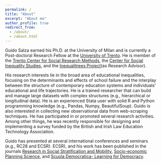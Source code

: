 ```yaml
---
permalink: /
title: "About"
excerpt: "About me"
author_profile: true
redirect_from: 
  - /about/
  - /about.html
---
```


Guido Salza earned his Ph.D. at the University of Milan and is currently a Post-doctoral Research Fellow at the [University of Trento](https://www.sociologia.unitn.it/en). He is member of the [Trento Center for Social Research Methods](https://trentosocialresearchmethods.org/#:~:text=Trento%20Center%20for%20Social%20Research%20Methods&text=The%20Trento%20Center%20for%20Social,at%20the%20University%20of%20Trento.), the [Center for Social Inequality Studies](https://r.unitn.it/en/soc/csis), and the [Inequalitrees Project](https://inequalitrees.eu)(as Research Advisor).

His research interests lie in the broad area of educational inequalities, focusing on the determinants and effects of school failure and the interplay between the structure of contemporary education systems and individuals’ educational and life trajectories. He is a trained researcher that can build and manage large datasets with complex structures (e.g., hierarchical or longitudinal data). He is an experienced Stata user with solid R and Python programming knowledge (e.g., Pandas, Numpy, BeautifulSoup). Guido is also interested in collecting new observational data from web-scraping techniques. He has participated in or promoted several research activities. Among other things, he was recently responsible for designing and implementing a survey funded by the British and Irish Law Education Technology Association. 

Guido has presented at several international conferences and seminars (e.g., RC28 and ECSR). ECSR), and his work has been published in the journals [Research in Social Stratification and Mobility](https://www.sciencedirect.com/science/article/pii/S0276562422000038?casa_token=lPXdjtO7d2cAAAAA:CCrM3h22Z4aH9npuVlncjMv047TmcWI0rY4Bb2nj_llaIHunVs6LfCEPh7sjA3YcDCTgDHY), [Socio-economic Planning Science](https://www.sciencedirect.com/science/article/pii/S003801211930240X?casa_token=bqWqFMdBLE4AAAAA:DfvryitKiT4bgCwmv3QazBkx35KPiwXUE4xinBIomLwwqD94CFctGgM-Z-7O1_eUBodSADk), and [Scuola Democratica- Learning for Democracy](https://www.rivisteweb.it/doi/10.12828/103251).
